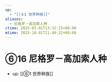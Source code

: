 ```yaml
---
up:
  - "[[⑥1 世界种族]]"
aliases:
  - 尼格罗－高加索人种
ctime: 2025-03-01T13:32:15+08:00
mtime: 2025-10-01T11:40:32+08:00
---
```


# ⑥16 尼格罗－高加索人种

- up: [[⑥1 世界种族]]
